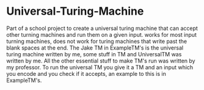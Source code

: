 # Universal-Turing-Machine
Part of a school project to create a universal turing machine that can accept other turning machines and run them on a given input.
works for most input turning machines, does not work for turing machines that write past the blank spaces at the end.
The Jake TM in ExampleTM's is the universal turing machine written by me, some stuff in TM and UniversalTM was written by me.
All the other essential stuff to make TM's run was written by my professor.
To run the universal TM you give it a TM and an input which you encode and you check if it accepts, an example to this is in ExampleTM's.
